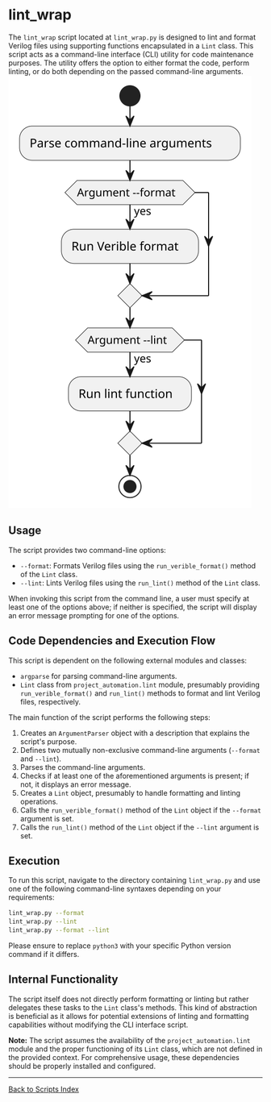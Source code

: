 # lint_wrap

The `lint_wrap` script located at `lint_wrap.py` is designed to lint and format Verilog files using supporting functions encapsulated in a `Lint` class. This script acts as a command-line interface (CLI) utility for code maintenance purposes. The utility offers the option to either format the code, perform linting, or do both depending on the passed command-line arguments.
![Lint Wrap UML](../../images_scripts_uml/bin_lint_wrap.svg)

## Usage

The script provides two command-line options:

- `--format`: Formats Verilog files using the `run_verible_format()` method of the `Lint` class.
- `--lint`: Lints Verilog files using the `run_lint()` method of the `Lint` class.

When invoking this script from the command line, a user must specify at least one of the options above; if neither is specified, the script will display an error message prompting for one of the options.

## Code Dependencies and Execution Flow

This script is dependent on the following external modules and classes:

- `argparse` for parsing command-line arguments.
- `Lint` class from `project_automation.lint` module, presumably providing `run_verible_format()` and `run_lint()` methods to format and lint Verilog files, respectively.

The main function of the script performs the following steps:

1. Creates an `ArgumentParser` object with a description that explains the script's purpose.
2. Defines two mutually non-exclusive command-line arguments (`--format` and `--lint`).
3. Parses the command-line arguments.
4. Checks if at least one of the aforementioned arguments is present; if not, it displays an error message.
5. Creates a `Lint` object, presumably to handle formatting and linting operations.
6. Calls the `run_verible_format()` method of the `Lint` object if the `--format` argument is set.
7. Calls the `run_lint()` method of the `Lint` object if the `--lint` argument is set.

## Execution

To run this script, navigate to the directory containing `lint_wrap.py` and use one of the following command-line syntaxes depending on your requirements:

```sh
lint_wrap.py --format
lint_wrap.py --lint
lint_wrap.py --format --lint
```

Please ensure to replace `python3` with your specific Python version command if it differs.

## Internal Functionality

The script itself does not directly perform formatting or linting but rather delegates these tasks to the `Lint` class's methods. This kind of abstraction is beneficial as it allows for potential extensions of linting and formatting capabilities without modifying the CLI interface script.

**Note:** The script assumes the availability of the `project_automation.lint` module and the proper functioning of its `Lint` class, which are not defined in the provided context. For comprehensive usage, these dependencies should be properly installed and configured.

---

[Back to Scripts Index](index.md)

